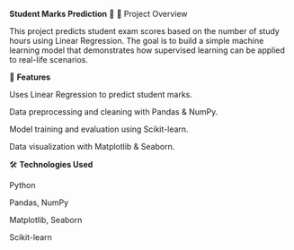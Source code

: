 **Student Marks Prediction** 🎯
📌 Project Overview

This project predicts student exam scores based on the number of study hours using Linear Regression. The goal is to build a simple machine learning model that demonstrates how supervised learning can be applied to real-life scenarios.

🚀 **Features**

Uses Linear Regression to predict student marks.

Data preprocessing and cleaning with Pandas & NumPy.

Model training and evaluation using Scikit-learn.

Data visualization with Matplotlib & Seaborn.


🛠️ **Technologies Used**

Python

Pandas, NumPy

Matplotlib, Seaborn

Scikit-learn

